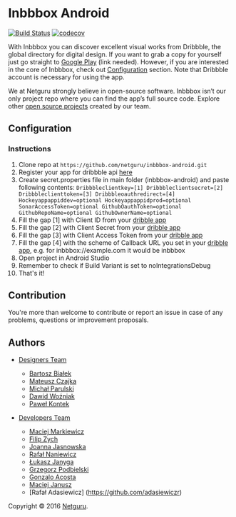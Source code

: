 <!-- 
    Couple of points about editing:
    
    1. Keep it SIMPLE.
    2. Refer to reference docs and other external sources when possible.
    3. Remember that the file must be useful for new / external developers, and stand as a documentation basis on its own.
    4. Try to make it as informative as possible.
    5. Do not put data that can be easily found in code.
    6. Include this file on ALL branches.
-->

<!-- Put your project's name -->
# Inbbbox Android

<!-- METADATA -->
<!-- Add links to JIRA, Google Drive, mailing list and other relevant resources -->
<!-- Add links to CI configs with build status and deployment environment, e.g.: -->

[![Build Status](https://www.bitrise.io/app/cf503ac188f43ade.svg?token=k9n-sH184dmLSBSQRnW_qg&branch=master)](https://www.bitrise.io/app/cf503ac188f43ade) [![codecov](https://codecov.io/gh/netguru/inbbbox-android/branch/master/graph/badge.svg?token=0UKDDNsV4s)](https://codecov.io/gh/netguru/inbbbox-android)

With Inbbbox you can discover excellent visual works from Dribbble, the global directory for digital design. If you want to grab a copy for yourself just go straight to [Google Play](https://www.netguru.co/opensource) (link needed). However, if you are interested in the core of Inbbbox, check out [Configuration](#configuration) section. Note that Dribbble account is necessary for using the app.

We at Netguru strongly believe in open-source software. Inbbbox isn’t our only project repo where you can find the app’s full source code. Explore other [open source projects](https://www.netguru.co/resources) created by our team.

## Configuration

### Instructions

1. Clone repo at `https://github.com/netguru/inbbbox-android.git`
2. Register your app for dribbble api [here](https://dribbble.com/account/applications/)
2. Create secret.properties file in main folder (inbbbox-android) and paste following contents:
`Dribbbleclientkey=[1]
Dribbbleclientsecret=[2]
Dribbbleclienttoken=[3]
Dribbbleoauthredirect=[4]
Hockeyappappiddev=optional
Hockeyappappidprod=optional
SonarAccessToken=optional
GithubOauthToken=optional
GithubRepoName=optional
GithubOwnerName=optional`
3. Fill the gap [1] with Client ID from your [dribble app](https://dribbble.com/account/applications/)
4. Fill the gap [2] with Client Secret from your [dribble app](https://dribbble.com/account/applications/)
5. Fill the gap [3] with Client Access Token from your [dribble app](https://dribbble.com/account/applications/)
6. Fill the gap [4] with the scheme of Callback URL you set in your [dribble app](https://dribbble.com/account/applications/), e.g. for inbbbox://example.com it would be inbbbox
7. Open project in Android Studio
8. Remember to check if Build Variant is set to noIntegrationsDebug
9. That's it!

## Contribution

You're more than welcome to contribute or report an issue in case of any problems, questions or improvement proposals.

## Authors

* [Designers Team](https://dribbble.com/netguru)

    * [Bartosz Białek](https://dribbble.com/bkbl)
    * [Mateusz Czajka](https://dribbble.com/czajkovsky)
    * [Michał Parulski](https://dribbble.com/Shuma87)
    * [Dawid Woźniak](https://dribbble.com/dawidw)
    * [Paweł Kontek](https://dribbble.com/pawelkontek)

* [Developers Team](https://github.com/netguru/inbbbox-android/graphs/contributors)

    * [Maciej Markiewicz](https://github.com/mmarkiew)
    * [Filip Zych](https://github.com/navarionek)
    * [Joanna Jasnowska](https://github.com/a-jottt)
    * [Rafał Naniewicz](https://github.com/freszu)
    * [Łukasz Janyga](https://github.com/alvarg93)
    * [Grzegorz Podbielski](https://github.com/Dabler)
    * [Gonzalo Acosta](https://github.com/GNZ)
    * [Maciej Janusz](https://github.com/maciekjanusz)
    * [Rafał Adasiewicz] (https://github.com/adasiewiczr)

Copyright © 2016 [Netguru](http://netguru.co).
